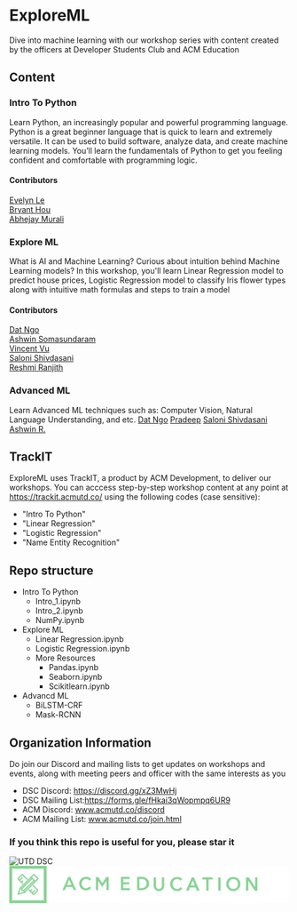# ExploreML

Dive into machine learning with our workshop series with content created by the officers at Developer Students Club and ACM Education

## Content

### Intro To Python

Learn Python, an increasingly popular and powerful programming language. Python is a great beginner language that is quick to learn and extremely versatile. It can be used to build software, analyze data, and create machine learning models. You’ll learn the fundamentals of Python to get you feeling confident and comfortable with programming logic. 

#### Contributors

[Evelyn Le](https://github.com/evelynle28)  
[Bryant Hou](https://github.com/BryantH24)  
[Abhejay Murali](https://github.com/Abhejay)

### Explore ML

What is AI and Machine Learning? Curious about intuition behind Machine Learning models? In this workshop, you'll learn Linear Regression model to predict house prices, Logistic Regression model to classify Iris flower types along with intuitive math formulas and steps to train a model

#### Contributors

[Dat Ngo](https://github.com/quocdat32461997)  
[Ashwin Somasundaram](https://github.com/AshwinSomasundaram)  
[Vincent Vu](https://github.com/vincent-vu280)  
[Saloni Shivdasani](https://github.com/SaloniSS)  
[Reshmi Ranjith](https://github.com/ReshmiCode)

### Advanced ML
Learn Advanced ML techniques such as: Computer Vision, Natural Language Understanding, and etc.
[Dat Ngo](https://github.com/quocdat32461997)
[Pradeep]()
[Saloni Shivdasani](https://github.com/SaloniSS)
[Ashwin R.]()

## TrackIT

ExploreML uses TrackIT, a product by ACM Development, to deliver our workshops. You can acccess step-by-step workshop content at any point at https://trackit.acmutd.co/ using the following codes (case sensitive):
- "Intro To Python"
- "Linear Regression"
- "Logistic Regression"
- "Name Entity Recognition"

## Repo structure

- Intro To Python
  - Intro_1.ipynb
  - Intro_2.ipynb
  - NumPy.ipynb
- Explore ML
  - Linear Regression.ipynb
  - Logistic Regression.ipynb
  - More Resources
    - Pandas.ipynb
    - Seaborn.ipynb
    - Scikitlearn.ipynb
- Advancd ML
	- BiLSTM-CRF
	- Mask-RCNN 

## Organization Information

Do join our Discord and mailing lists to get updates on workshops and events, along with meeting peers and officer with the same interests as you

- DSC Discord: https://discord.gg/xZ3MwHj 
- DSC Mailing List:https://forms.gle/fHkai3qWopmpq6UR9
- ACM Discord: www.acmutd.co/discord 
- ACM Mailing List: www.acmutd.co/join.html 

### If you think this repo is useful for you, please star it

![UTD DSC](https://storage.googleapis.com/saloni-shivdasani-resume/DSC%20University%20of%20Texas%20at%20Dallas%20Logo%20x1-3-2.png)
![ACM Education](https://github.com/acmutd/brand/blob/master/Education/Banners/Education_On_Black.png?raw=true)
